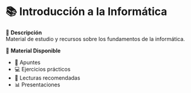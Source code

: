 # 📚 Introducción a la Informática

📌 **Descripción**  
Material de estudio y recursos sobre los fundamentos de la informática.

📂 **Material Disponible**  
- 📝 Apuntes  
- 💻 Ejercicios prácticos  
- 📖 Lecturas recomendadas  
- 📊 Presentaciones  
